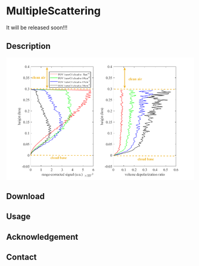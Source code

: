 # MultipleScattering

It will be released soon!!!

## Description

![ms](img/ms_effect_fov1_c1_var_ext.png)

## Download

## Usage

## Acknowledgement

## Contact
